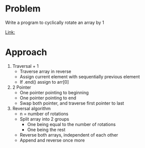 
# Problem

Write a program to cyclically rotate an array by 1

[Link:](https://www.geeksforgeeks.org/c-program-cyclically-rotate-array-one/)

# Approach
1. Traversal + 1
    - Traverse array in reverse
    - Assign current element with sequentially previous element
    - If .end() assign to arr[0]
2. 2 Pointer
    - One pointer pointing to beginning
    - One pointer pointing to end
    - Swap both pointer, and traverse first pointer to last
3. Reversal algorithm
    - n = number of rotations
    - Split array into 2 groups
        - One being equal to the number of rotations
        - One being the rest
    - Reverse both arrays, independent of each other
    - Append and reverse once more
